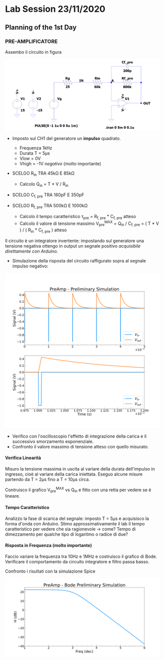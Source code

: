 # Lab Session 23/11/2020

## Planning of the 1st Day

### PRE-AMPLIFICATORE

Assembo il circuito in figura

![PreAmp Circuito](./Simulations/PreAmp/PreAmp_circuit.png)

* Imposto sul CH1 del generatore un **impulso** quadrato.
  * Frequenza 1kHz
  * Durata T = 5&mu;s
  * Vlow = 0V
  * Vhigh = -1V _negativo_ (molto importante)

* SCELGO R<sub>in</sub> TRA 45k&Omega; E 85k&Omega;
  * Calcolo Q<sub>in</sub> = T * V / R<sub>in</sub>
* SCELGO C<sub>f, pre</sub> TRA 160pF E 350pF
* SCELGO R<sub>f, pre</sub> TRA 500k&Omega; E 1000k&Omega;
  * Calcolo il tempo caratteristico &tau;<sub>pre</sub> = R<sub>f, pre</sub>  * C<sub>f, pre</sub> atteso
  * Calcolo il valore di tensione massimo V<sub>pre</sub><sup>MAX</sup> = Q<sub>in</sub> / C<sub>f, pre</sub> = ( T * V
    ) / ( R<sub>in</sub> * C<sub>f, pre</sub> ) atteso

Il circuito è un integratore invertente: impostando sul generatore una tensione negativa ottengo in output un segnale
positivo _acquisibile direttamente con Arduino_.

* Simulazione della risposta del circuito raffigurato sopra al segnale impulso negativo:

![PreAmp Simulazione](./Plots/PreAmp/PreAmp_preliminary_simulation.png)

* Verifico con l'oscilloscopio l'effetto di integrazione della carica e il successivo smorzamento esponenziale. 
* Confronto il valore massimo di tensione atteso con quello misurato.

#### Verifica Linearità

Misuro la tensione massima in uscita al variare della durata dell'impulso in ingresso, cioè al variare della carica
iniettata. Eseguo alcune misure partendo da T = 2&mu;s fino a T = 10&mu;s circa.

Contruisco il grafico V<sub>pre</sub><sup>MAX</sup> vs Q<sub>in</sub> e fitto con una retta per vedere se è lineare.

#### Tempo Caratteristico

Analizzo la fase di scarica del segnale: imposto T = 5&mu;s e acquisisco la forma d'onda con Arduino. Stimo
approssimativamente il lab il tempo caratteristico per vedere che sia ragionevole &rarr; come? Tempo di dimezzamento per
qualche tipo di logaritmo o radice di due? 

#### Risposta in Frequenza (molto importante)

Faccio variare la frequenza tra 10Hz e 1MHz e costruisco il grafico di Bode. Verificare il comportamento da circuito
integratore e filtro passa basso.

Confronto i risultati con la simulazione Spice

![PreAmp Simulazione](./Plots/PreAmp/PreAmp_preliminary_bode_simulation.png)